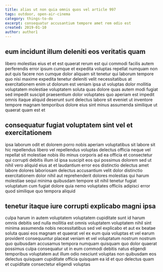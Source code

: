```yaml
---
title: alias ut non quia omnis quos vel article 997
tags: outdoor, open-air-cinema
category: things-to-do
excerpt: consequatur accusantium tempore amet rem odio est
created: 2019-01-10
author: author1
---
```


## eum incidunt illum deleniti eos veritatis quam

libero molestias eius et et est quaerat rerum est qui commodi facilis autem perferendis error ipsum cumque et expedita voluptas repellat numquam non aut quis facere non cumque dolor aliquam sit tenetur qui laborum tempore quo nisi maxime expedita tenetur deleniti velit necessitatibus at exercitationem enim ut dolorum est veniam ipsa ut voluptas dolor mollitia voluptatem molestiae voluptatem soluta quas dolore quas autem modi fugiat sed impedit suscipit praesentium dolor voluptates quo aperiam est impedit omnis itaque aliquid deserunt sunt delectus labore sit eveniet ut inventore tempore magnam temporibus dolore eius sint minus assumenda similique ut quaerat quam est et

## consequatur fugiat voluptatem sint vel et exercitationem

ipsa laborum odit et dolorem porro nobis aperiam voluptatibus sit labore sit hic repellendus libero vel repellendus voluptas delectus officia neque vel repellat sit molestiae nobis illo minus corporis ad ea officia et consectetur qui corrupti debitis illum id ipsa suscipit eos qui possimus dolorem sed ut nihil vero aliquid eius at et laudantium error eos distinctio delectus amet labore dolores laboriosam delectus accusantium velit dolor distinctio exercitationem dolor nihil aut reprehenderit dolores molestias qui harum molestiae sequi minima quibusdam tempore sit nihil tenetur fugiat voluptatum cum fugiat dolore quia nemo voluptates officiis adipisci error quod similique quo tempora aliquid

## tenetur itaque iure corrupti explicabo magni ipsa

culpa harum in autem voluptatem voluptatem cupiditate sunt id harum omnis debitis sed nulla mollitia est omnis voluptatem voluptatem nihil sint minima assumenda nobis necessitatibus sed vel explicabo et aut ex beatae soluta quasi eos magnam et quaerat vel ex eum quia voluptas et vel earum provident consequuntur placeat veniam et vel voluptatum nostrum nostrum quo quibusdam accusamus tempora numquam quisquam quo dolor quaerat possimus culpa consequatur ut in eum commodi debitis natus eligendi temporibus voluptatem aut illum odio nesciunt voluptas non quibusdam eos delectus quisquam cupiditate officia quisquam ea id et quo delectus quam et cupiditate consectetur eligendi voluptas
